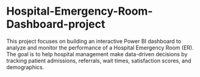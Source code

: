 # Hospital-Emergency-Room-Dashboard-project
This project focuses on building an interactive Power BI dashboard to analyze and monitor the performance of a Hospital Emergency Room (ER). The goal is to help hospital management make data-driven decisions by tracking patient admissions, referrals, wait times, satisfaction scores, and demographics.
